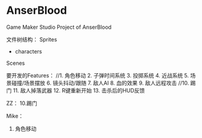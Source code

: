 # AnserBlood
Game Maker Studio Project of AnserBlood

文件树结构：
Sprites
- characters

Scenes



要开发的Features：
//1. 角色移动
2. 子弹时间系统
3. 投掷系统
4. 近战系统
5. 场景碰撞/场景摆放
6. 镜头抖动/跟随
7. 敌人AI
8. 血的效果
9. 敌人远程攻击
//10. 踢门
11. 敌人掉落武器
12. R键重新开始
13. 击杀后的HUD反馈

ZZ：
10.踢门

Mike：
1. 角色移动